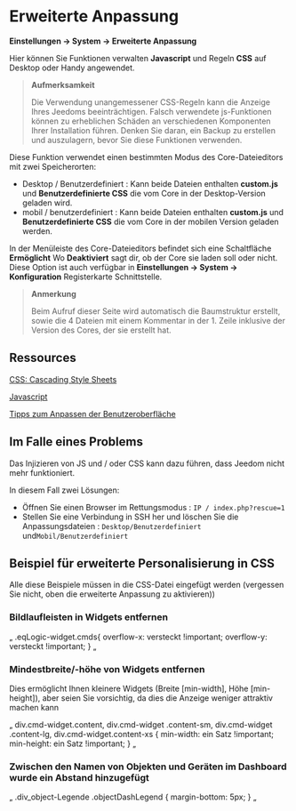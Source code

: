 # Erweiterte Anpassung
**Einstellungen → System → Erweiterte Anpassung**

Hier können Sie Funktionen verwalten **Javascript** und Regeln **CSS** auf Desktop oder Handy angewendet.

> **Aufmerksamkeit**
>
> Die Verwendung unangemessener CSS-Regeln kann die Anzeige Ihres Jeedoms beeinträchtigen. Falsch verwendete js-Funktionen können zu erheblichen Schäden an verschiedenen Komponenten Ihrer Installation führen. Denken Sie daran, ein Backup zu erstellen und auszulagern, bevor Sie diese Funktionen verwenden.

Diese Funktion verwendet einen bestimmten Modus des Core-Dateieditors mit zwei Speicherorten:

- Desktop / Benutzerdefiniert : Kann beide Dateien enthalten **custom.js** und **Benutzerdefinierte CSS** die vom Core in der Desktop-Version geladen wird.
- mobil / benutzerdefiniert : Kann beide Dateien enthalten **custom.js** und **Benutzerdefinierte CSS** die vom Core in der mobilen Version geladen werden.

In der Menüleiste des Core-Dateieditors befindet sich eine Schaltfläche **Ermöglicht** Wo **Deaktiviert** sagt dir, ob der Core sie laden soll oder nicht. Diese Option ist auch verfügbar in **Einstellungen → System → Konfiguration** Registerkarte Schnittstelle.

> **Anmerkung**
>
> Beim Aufruf dieser Seite wird automatisch die Baumstruktur erstellt, sowie die 4 Dateien mit einem Kommentar in der 1. Zeile inklusive der Version des Cores, der sie erstellt hat.

## Ressources

[CSS: Cascading Style Sheets](https://developer.mozilla.org/en-US/docs/Web/CSS)

[Javascript](https://developer.mozilla.org/en-US/docs/Web/JavaScript)

[Tipps zum Anpassen der Benutzeroberfläche](https://kiboost.github.io/jeedom_docs/jeedomV4Tips/Interface/)

## Im Falle eines Problems

Das Injizieren von JS und / oder CSS kann dazu führen, dass Jeedom nicht mehr funktioniert.

In diesem Fall zwei Lösungen:

- Öffnen Sie einen Browser im Rettungsmodus : `IP / index.php?rescue=1`
- Stellen Sie eine Verbindung in SSH her und löschen Sie die Anpassungsdateien : `Desktop/Benutzerdefiniert` und`Mobil/Benutzerdefiniert`

## Beispiel für erweiterte Personalisierung in CSS

Alle diese Beispiele müssen in die CSS-Datei eingefügt werden (vergessen Sie nicht, oben die erweiterte Anpassung zu aktivieren))

### Bildlaufleisten in Widgets entfernen

„
.eqLogic-widget.cmds{
 overflow-x: versteckt !important;
 overflow-y: versteckt !important;
}
„

### Mindestbreite/-höhe von Widgets entfernen

Dies ermöglicht Ihnen kleinere Widgets (Breite [min-width], Höhe [min-height]), aber seien Sie vorsichtig, da dies die Anzeige weniger attraktiv machen kann

„
div.cmd-widget.content,
div.cmd-widget .content-sm,
div.cmd-widget .content-lg,
div.cmd-widget.content-xs {
  min-width: ein Satz !important;
  min-height: ein Satz !important;
}
„

### Zwischen den Namen von Objekten und Geräten im Dashboard wurde ein Abstand hinzugefügt 

„
.div_object-Legende .objectDashLegend {
  margin-bottom: 5px;
}
„
